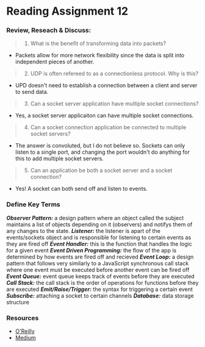 # Reading Assignment 12

### Review, Reseach & Discuss:
> 1. What is the benefit of transforming data into packets?
- Packets allow for more network flexibility since the data is split into independent pieces of another. 

> 2. UDP is often refereed to as a connectionless protocol. Why is this? 
- UPD doesn't need to establish a connection between a client and server to send data. 

> 3. Can a socket server application have multiple socket connections?
- Yes, a socket server applicaiton can have multiple socket connections. 

> 4. Can a socket connection application be connected to multiple socket servers?
- The answer is convoluted, but I do not believe so. Sockets can only listen to a single port, and changing the port wouldn't do anything for this to add multiple socket servers. 

> 5. Can an application be both a socket server and a socket connection?
- Yes! A socket can both send off and listen to events. 

### Define Key Terms
***Observer Pattern:*** a design pattern where an object called the subject maintains a list of objects depending on it (observers) and notifys them of any changes to the state. 
***Listener:*** the listener is apart of the events/sockets object and is responsible for listening to certain events as they are fired off 
***Event Handler:*** this is the function that handles the logic for a given event 
***Event Driven Programming:*** the flow of the app is determined by how events are fired off and recieved 
***Event Loop:*** a design pattern that follows very similarly to a JavaScript synchronous call stack where one event must be executed before another event can be fired off
***Event Queue:*** event queue keeps track of events before they are executed
***Call Stack:*** the call stack is the order of operations for functions before they are executed 
***Emit/Raise/Trigger:*** the syntax for triggering a certain event 
***Subscribe:*** attaching a socket to certain channels 
***Database:*** data storage structure 

### Resources
- [O'Reilly](https://www.oreilly.com/library/view/learning-javascript-design/9781449334840/ch09s05.html)
- [Medium](https://medium.com/@Rahulx1/understanding-event-loop-call-stack-event-job-queue-in-javascript-63dcd2c71ecd)